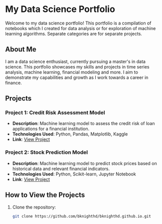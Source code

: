 # My Data Science Portfolio

Welcome to my data science portfolio! This portfolio is a compilation of notebooks which I created for data analysis or for exploration of machine learning algorithms. Separate categories are for separate projects.

## About Me

I am a data science enthusiast, currently pursuing a master's in data science. This portfolio showcases my skills and projects in time series analysis, machine learning, financial modeling and more. I aim to demonstrate my capabilities and growth as I work towards a career in finance.

## Projects

### Project 1: Credit Risk Assessment Model
- **Description**: Machine learning model to assess the credit risk of loan applications for a financial institution.
- **Technologies Used**: Python, Pandas, Matplotlib, Kaggle
- **Link**: [View Project](link_to_notebook_1)

### Project 2: Stock Prediction Model
- **Description**: Machine learning model to predict stock prices based on historical data and relevant financial indicators.
- **Technologies Used**: Python, Scikit-learn, Jupyter Notebook
- **Link**: [View Project](link_to_notebook_2)

<!-- Add more projects as needed -->

## How to View the Projects

1. Clone the repository:
   ```bash
   git clone https://github.com/bknighthd/bknighthd.github.io.git


